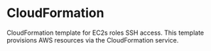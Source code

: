 # CloudFormation
CloudFormation template for EC2s roles SSH access. 
This template provisions AWS resources via the CloudFormation service.
